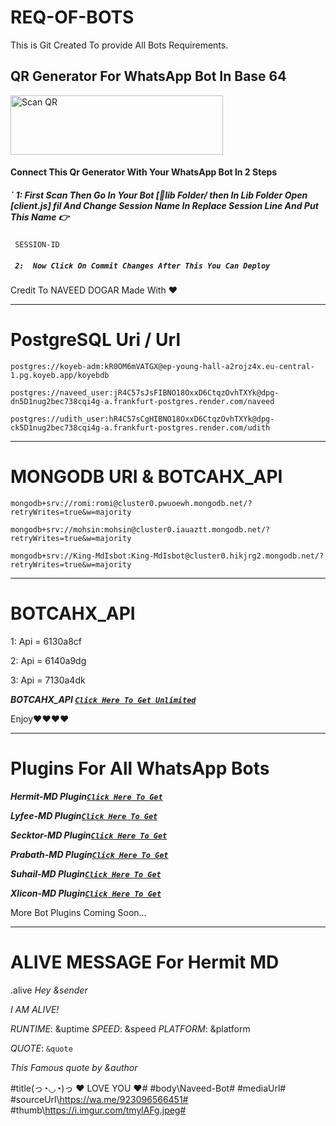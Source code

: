 # REQ-OF-BOTS
This is Git Created To provide All Bots Requirements.

## QR Generator For WhatsApp Bot In Base 64

<div align="left">
<a href="https://qr-code-generator-eta-green.vercel.app/"><img align="center" src="https://i.imgur.com/dzPTA6u.png" alt="Scan QR" height="95" width="340" /></a><br>
 
#### Connect This Qr Generator With Your WhatsApp Bot In 2 Steps
##### ` 1: First Scan Then Go In Your Bot [📁lib Folder/ then In Lib Folder Open [client.js] fil And Change Session Name In Replace Session Line And Put This Name 👉
````
 SESSION-ID
````
##### ` 2:  Now Click On Commit Changes After This You Can Deploy`

Credit To NAVEED DOGAR
Made With ❤️

---


# PostgreSQL Uri / Url
```
postgres://koyeb-adm:kR0OM6mVATGX@ep-young-hall-a2rojz4x.eu-central-1.pg.koyeb.app/koyebdb
```

```
postgres://naveed_user:jR4C57sJsFIBNO18OxxD6CtqzOvhTXYk@dpg-dn5D1nug2bec738cqi4g-a.frankfurt-postgres.render.com/naveed
```

```
postgres://udith_user:hR4C57sCgHIBNO18OxxD6CtqzOvhTXYk@dpg-ck5D1nug2bec738cqi4g-a.frankfurt-postgres.render.com/udith
```


---





# MONGODB URI &  BOTCAHX_API
 ```
mongodb+srv://romi:romi@cluster0.pwuoewh.mongodb.net/?retryWrites=true&w=majority
 ```
 ```
mongodb+srv://mohsin:mohsin@cluster0.iauaztt.mongodb.net/?retryWrites=true&w=majority
```

```
mongodb+srv://King-MdIsbot:King-MdIsbot@cluster0.hikjrg2.mongodb.net/?retryWrites=true&w=majority
```

  ---
 # BOTCAHX_API   
1: Api = 6130a8cf

2: Api = 6140a9dg

3: Api = 7130a4dk

 ***BOTCAHX_API [`Click Here To Get Unlimited`](https://github.com/naveeddogar/THINGS-For-Bots/blob/main/Api&Uri/README%20(1).md)***
 
 
 
 
 
Enjoy❤❤❤❤

----

# Plugins For All WhatsApp Bots
***Hermit-MD Plugin[`Click Here To Get`](https://github.com/naveeddogar/THINGS-For-Bots/blob/main/Plugins/README%20(1).md)***

***Lyfee-MD Plugin[`Click Here To Get`](https://github.com/naveeddogar/THINGS-For-Bots/blob/main/Plugins/README%20(2).md)***

***Secktor-MD Plugin[`Click Here To Get`](https://github.com/naveeddogar/THINGS-For-Bots/blob/main/Plugins/README%20(3).md)***

***Prabath-MD Plugin[`Click Here To Get`](https://github.com/naveeddogar/THINGS-For-Bots/blob/main/Plugins/README%20(4).md)***

***Suhail-MD Plugin[`Click Here To Get`](https://github.com/naveeddogar/THINGS-For-Bots/blob/main/Plugins/README%20(5).md)***

***Xlicon-MD Plugin[`Click Here To Get`](https://github.com/naveeddogar/THINGS-For-Bots/blob/main/Plugins/README%20(6).md)***



More Bot Plugins Coming Soon...

---

# ALIVE MESSAGE For Hermit MD






.alive
*Hey* _&sender_

*I AM ALIVE!*

*RUNTIME*: &uptime
*SPEED*: &speed
*PLATFORM*: &platform

*QUOTE*: ```&quote```

_This Famous quote by *&author*_

#title\(っ◔◡◔)っ ♥ LOVE YOU ♥#
#body\Naveed-Bot#
#mediaUrl\#
#sourceUrl\https://wa.me/923096566451#
#thumb\https://i.imgur.com/tmylAFg.jpeg#

